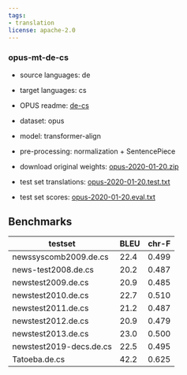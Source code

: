 ```yaml
---
tags:
- translation
license: apache-2.0
---
```


### opus-mt-de-cs

* source languages: de
* target languages: cs
*  OPUS readme: [de-cs](https://github.com/Helsinki-NLP/OPUS-MT-train/blob/master/models/de-cs/README.md)

*  dataset: opus
* model: transformer-align
* pre-processing: normalization + SentencePiece
* download original weights: [opus-2020-01-20.zip](https://object.pouta.csc.fi/OPUS-MT-models/de-cs/opus-2020-01-20.zip)
* test set translations: [opus-2020-01-20.test.txt](https://object.pouta.csc.fi/OPUS-MT-models/de-cs/opus-2020-01-20.test.txt)
* test set scores: [opus-2020-01-20.eval.txt](https://object.pouta.csc.fi/OPUS-MT-models/de-cs/opus-2020-01-20.eval.txt)

## Benchmarks

| testset               | BLEU  | chr-F |
|-----------------------|-------|-------|
| newssyscomb2009.de.cs 	| 22.4 	| 0.499 |
| news-test2008.de.cs 	| 20.2 	| 0.487 |
| newstest2009.de.cs 	| 20.9 	| 0.485 |
| newstest2010.de.cs 	| 22.7 	| 0.510 |
| newstest2011.de.cs 	| 21.2 	| 0.487 |
| newstest2012.de.cs 	| 20.9 	| 0.479 |
| newstest2013.de.cs 	| 23.0 	| 0.500 |
| newstest2019-decs.de.cs 	| 22.5 	| 0.495 |
| Tatoeba.de.cs 	| 42.2 	| 0.625 |

